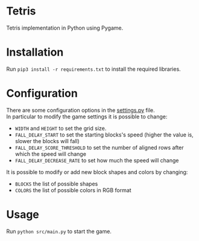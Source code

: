 # Tetris
Tetris implementation in Python using Pygame.

# Installation
Run ```pip3 install -r requirements.txt``` to install the required libraries.

# Configuration
There are some configuration options in the [settings.py](src/settings.py) file.\
In particular to modify the game settings it is possible to change:
 - ```WIDTH``` and ```HEIGHT``` to set the grid size.
 - ```FALL_DELAY_START``` to set the starting blocks's speed (higher the value is, slower the blocks will fall)
 - ```FALL_DELAY_SCORE_THRESHOLD``` to set the number of aligned rows after which the speed will change
 - ```FALL_DELAY_DECREASE_RATE``` to set how much the speed will change


It is possible to modify or add new block shapes and colors by changing:
 - ```BLOCKS``` the list of possible shapes
 - ```COLORS``` the list of possible colors in RGB format

# Usage
Run ```python src/main.py``` to start the game.
